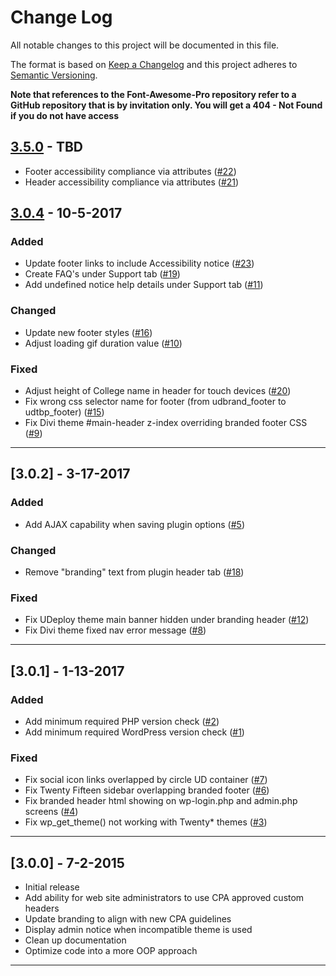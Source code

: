# Change Log

All notable changes to this project will be documented in this file.

The format is based on [Keep a Changelog](http://keepachangelog.com/) and this project adheres to [Semantic Versioning](http://semver.org/).

**Note that references to the Font-Awesome-Pro repository refer to a GitHub
repository that is by invitation only. You will get a 404 - Not Found if you do
not have access**

## [3.5.0](https://github.com/UDelIT/udthemebrand/releases/tag/3.5.0)  - TBD
* Footer accessibility compliance via attributes ([#22](https://github.com/UDelIT/udthemebrand/issues/22))
* Header accessibility compliance via attributes ([#21](https://github.com/UDelIT/udthemebrand/issues/21))

## [3.0.4](https://github.com/UDelIT/udthemebrand/releases/tag/3.0.4)  - 10-5-2017

### Added
* Update footer links to include Accessibility notice ([#23](https://github.com/UDelIT/udthemebrand/issues/23))
* Create FAQ's under Support tab ([#19](https://github.com/UDelIT/udthemebrand/issues/19))
* Add undefined notice help details under Support tab ([#11](https://github.com/UDelIT/udthemebrand/issues/11))

### Changed
* Update new footer styles ([#16](https://github.com/UDelIT/udthemebrand/issues/16))
* Adjust loading gif duration value ([#10](https://github.com/UDelIT/udthemebrand/issues/10))

### Fixed
* Adjust height of College name in header for touch devices ([#20](https://github.com/UDelIT/udthemebrand/issues/20))
* Fix wrong css selector name for footer (from udbrand_footer to udtbp_footer) ([#15](https://github.com/UDelIT/udthemebrand/issues/15))
* Fix Divi theme #main-header z-index overriding branded footer CSS ([#9](https://github.com/UDelIT/udthemebrand/issues/9))


---

## [3.0.2]  - 3-17-2017

### Added
* Add AJAX capability when saving plugin options ([#5](https://github.com/UDelIT/udthemebrand/issues/5))

### Changed
* Remove "branding" text from plugin header tab ([#18](https://github.com/UDelIT/udthemebrand/issues/18))

### Fixed
* Fix UDeploy theme main banner hidden under branding header ([#12](https://github.com/UDelIT/udthemebrand/issues/12))
* Fix Divi theme fixed nav error message ([#8](https://github.com/UDelIT/udthemebrand/issues/8))

---

## [3.0.1]  - 1-13-2017

### Added
* Add minimum required PHP version check ([#2](https://github.com/UDelIT/udthemebrand/issues/2))
* Add minimum required WordPress version check ([#1](https://github.com/UDelIT/udthemebrand/issues/1))

### Fixed
* Fix social icon links overlapped by circle UD container ([#7](https://github.com/UDelIT/udthemebrand/issues/7))
* Fix Twenty Fifteen sidebar overlapping branded footer ([#6](https://github.com/UDelIT/udthemebrand/issues/6))
* Fix branded header html showing on wp-login.php and admin.php screens ([#4](https://github.com/UDelIT/udthemebrand/issues/4))
* Fix wp_get_theme() not working with Twenty* themes ([#3](https://github.com/UDelIT/udthemebrand/issues/3))
---

## [3.0.0]  - 7-2-2015


* Initial release
* Add ability for web site administrators to use CPA approved custom headers
* Update branding to align with new CPA guidelines
* Display admin notice when incompatible theme is used
* Clean up documentation
* Optimize code into a more OOP approach

---

